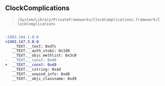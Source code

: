 ## ClockComplications

> `/System/Library/PrivateFrameworks/ClockComplications.framework/ClockComplications`

```diff

-2483.144.1.0.0
+2483.147.3.0.0
   __TEXT.__text: 0xdfc
   __TEXT.__auth_stubs: 0x1d0
   __TEXT.__objc_methlist: 0x3c0
-  __TEXT.__const: 0x40
+  __TEXT.__const: 0x48
   __TEXT.__cstring: 0xad
   __TEXT.__unwind_info: 0xd8
   __TEXT.__objc_classname: 0xd9

```
